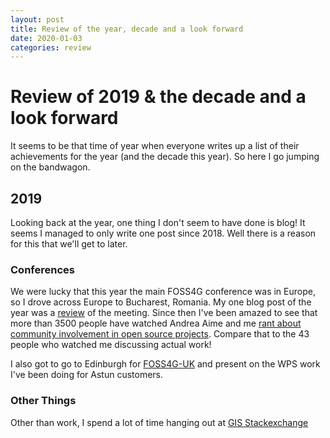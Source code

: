 ```yaml
---
layout: post
title: Review of the year, decade and a look forward
date: 2020-01-03
categories: review
---
```

# Review of 2019 & the decade and a look forward

It seems to be that time of year when everyone writes up a list of their
achievements for the year (and the decade this year). So here I go jumping on
the bandwagon. 

## 2019

Looking back at the year, one thing I don't seem to have done is blog! It seems
I managed to only write one post since 2018. Well there is a reason for this
that we'll get to later. 

### Conferences

We were lucky that this year the main FOSS4G conference was in Europe, so I
drove across Europe to Bucharest, Romania. My one blog post of the year was a
[review](http://127.0.0.1:4000/open-source/2019/09/06/foss4g.html) of the
meeting. Since then I've been amazed to see that more than 3500 people have watched
Andrea Aime and me [rant about community involvement in open source projects](https://media.ccc.de/v/bucharest-322-the-secret-life-of-open-source-developers). Compare 
that to the 43 people who watched me discussing actual work!

I also got to go to Edinburgh for
[FOSS4G-UK](https://uk.osgeo.org/foss4guk2019/) and present on the WPS work I've
been doing for Astun customers.

### Other Things

Other than work, I spend a lot of time hanging out at [GIS Stackexchange](https://gis.stackexchange.com/questions) 
